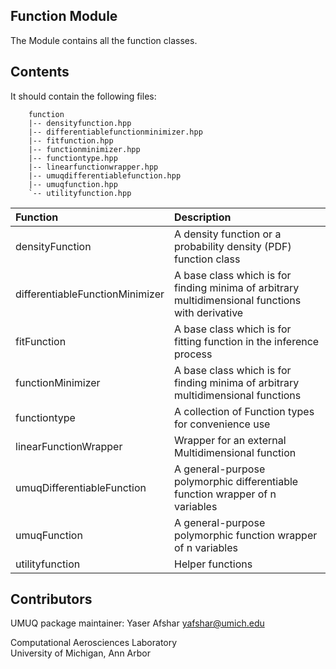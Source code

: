 Function Module
----------------

The Module contains all the function classes.

Contents
----------------

It should contain the following files:  

````
    function
    |-- densityfunction.hpp
    |-- differentiablefunctionminimizer.hpp
    |-- fitfunction.hpp
    |-- functionminimizer.hpp
    |-- functiontype.hpp
    |-- linearfunctionwrapper.hpp
    |-- umuqdifferentiablefunction.hpp
    |-- umuqfunction.hpp
    `-- utilityfunction.hpp
````

Function | Description
:--- | :---
densityFunction                 | A density function or a probability density (PDF) function class
differentiableFunctionMinimizer | A base class which is for finding minima of arbitrary multidimensional functions with derivative
fitFunction                     | A base class which is for fitting function in the inference process
functionMinimizer               | A base class which is for finding minima of arbitrary multidimensional functions
functiontype                    | A collection of Function types for convenience use
linearFunctionWrapper           | Wrapper for an external Multidimensional function
umuqDifferentiableFunction      | A general-purpose polymorphic differentiable function wrapper of n variables
umuqFunction                    | A general-purpose polymorphic function wrapper of n variables
utilityfunction                 | Helper functions

Contributors
----------------
UMUQ package maintainer: Yaser Afshar <yafshar@umich.edu>  

Computational Aerosciences Laboratory<br>
University of Michigan, Ann Arbor
